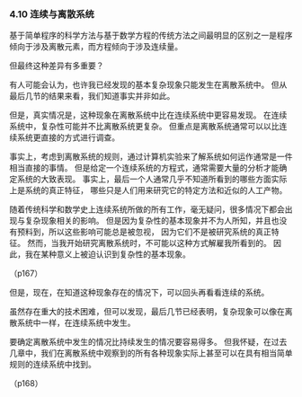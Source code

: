 ### 4.10  连续与离散系统

基于简单程序的科学方法与基于数学方程的传统方法之间最明显的区别之一是程序倾向于涉及离散元素，而方程倾向于涉及连续量。

但最终这种差异有多重要？

有人可能会认为，也许我已经发现的基本复杂现象只能发生在离散系统中。
但从最后几节的结果来看，我们知道事实并非如此。

但是，真实情况是，这种现象在离散系统中比在连续系统中更容易发现。
在连续系统中，复杂性可能并不比离散系统更复杂。 但重点是离散系统通常可以以比连续系统更直接的方式进行调查。

事实上，考虑到离散系统的规则，通过计算机实验来了解系统如何运作通常是一件相当直接的事情。
但是给定一个连续系统的方程式，通常需要大量的分析才能确定系统的大致表现。
事实上，最后一个人通常几乎不知道所看到的哪些方面实际上是系统的真正特征，
哪些只是人们用来研究它的特定方法和近似的人工产物。

随着传统科学和数学史上连续系统所做的所有工作，毫无疑问，很多情况下都会出现与复杂现象相关的影响。
但是因为复杂性的基本现象并不为人所知，并且也没有预料到，所以这些影响可能总是被忽视，
因为它们不是被研究系统的真正特征。
然而，当我开始研究离散系统时，不可能以这种方式解雇我所看到的。
因此，我在某种意义上被迫认识到复杂性的基本现象。

（p167）

但是，现在，在知道这种现象存在的情况下，可以回头再看看连续的系统。

虽然存在重大的技术困难，但可以发现，最后几节已经表明，复杂现象可以像在离散系统中一样，在连续系统中发生。

要确定离散系统中发生的情况比持续发生的情况要容易得多。
但我怀疑，在过去几章中，我们在离散系统中观察到的所有各种现象实际上甚至可以在具有相当简单规则的连续系统中找到。

（p168）









